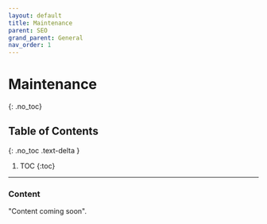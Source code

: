 ```yaml
---
layout: default
title: Maintenance
parent: SEO
grand_parent: General
nav_order: 1
---
```


# Maintenance
{: .no_toc}

## Table of Contents
{: .no_toc .text-delta }

1. TOC
{:toc}
---

### Content
"Content coming soon".